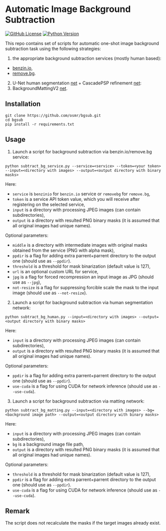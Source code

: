 # Automatic Image Background Subtraction

[![GitHub License](https://img.shields.io/badge/License-MIT-blue.svg)](https://opensource.org/licenses/MIT)
[![Python Version](https://img.shields.io/badge/python-3.7%2C3.8-lightgrey.svg)](https://github.com/osmr/bgsub)

This repo contains set of scripts for automatic one-shot image background subtraction task using the following strategies:
1. the appropriate background subtraction services (mostly human based):
- [benzin.io](https://benzin.io/),
- [remove.bg](https://www.remove.bg/).
2. U-Net human segmentation [net](https://github.com/ternaus/people_segmentation) + CascadePSP refinement [net](https://github.com/hkchengrex/CascadePSP):
3. BackgroundMattingV2 [net](https://github.com/PeterL1n/BackgroundMattingV2).

## Installation
```
git clone https://github.com/osmr/bgsub.git
cd bgsub
pip install -r requirements.txt
```

## Usage
1. Launch a script for background subtraction via benzin.io/remove.bg service:
```
python subtract_bg_service.py --service=<service> --token=<your token> --input=<directory with images> --output=<output directory with binary masks>
```
Here:
- `service` is `benzinio` for `benzin.io` service or `removebg` for `remove.bg`,
- `token` is a service API token value, which you will receive after registering on the selected service,
- `input` is a directory with processing JPEG images (can contain subdirectories),
- `output` is a directory with resulted PNG binary masks (it is assumed that all original images had unique names).

Optional parameters:
- `middle` is a directory with intermediate images with original masks obtained from the service (PNG with alpha mask),
- `ppdir` is a flag for adding extra parrent+parrent directory to the output one (should use as `--ppdir`).
- `threshold` is a threshold for mask binarization (default value is 127),
- `url` is an optional custom URL for service,
- `jpg` is a flag for forced recompression an input image as JPG (should use as `--jpg`),
- `not-resize` is a flag for suppressing forcible scale the mask to the input image (should use as `--not-resize`).

2. Launch a script for background subtraction via human segmentation network:
```
python subtract_bg_human.py --input=<directory with images> --output=<output directory with binary masks>
```
Here:
- `input` is a directory with processing JPEG images (can contain subdirectories),
- `output` is a directory with resulted PNG binary masks (it is assumed that all original images had unique names).

Optional parameters:
- `ppdir` is a flag for adding extra parrent+parrent directory to the output one (should use as `--ppdir`).
- `use-cuda` is a flag for using CUDA for network inference (should use as `--use-cuda`).

3. Launch a script for background subtraction via matting network:
```
python subtract_bg_matting.py --input=<directory with images> --bg=<background image path> --output=<output directory with binary masks>
```
Here:
- `input` is a directory with processing JPEG images (can contain subdirectories),
- `bg` is a background image file path,
- `output` is a directory with resulted PNG binary masks (it is assumed that all original images had unique names).

Optional parameters:
- `threshold` is a threshold for mask binarization (default value is 127),
- `ppdir` is a flag for adding extra parrent+parrent directory to the output one (should use as `--ppdir`).
- `use-cuda` is a flag for using CUDA for network inference (should use as `--use-cuda`).

## Remark

The script does not recalculate the masks if the target images already exist.
